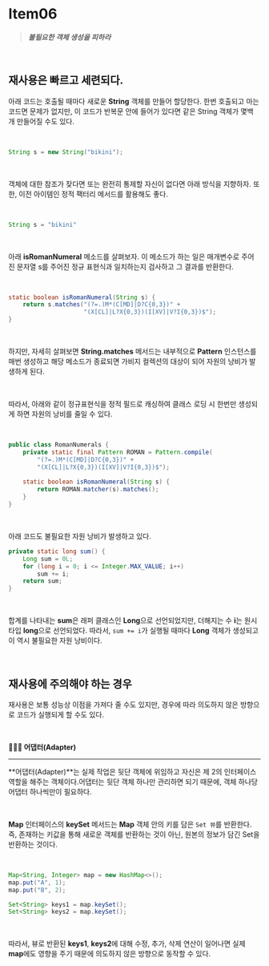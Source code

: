 # Item06

> ***불필요한 객체 생성을 피하라***

<br>

## 재사용은 빠르고 세련되다.

 아래 코드는 호출될 때마다 새로운 **String** 객체를 만들어 할당한다. 한번 호출되고 마는 코드면 문제가 없지만, 이 코드가 반복문 안에 들어가 있다면 같은 String 객체가 몇백 개 만들어질 수도 있다. 

 <br>

```java
String s = new String("bikini");
```

<br>

객체에 대한 참조가 잦다면 또는 완전히 통제할 자신이 없다면 아래 방식을 지향하자. 또한, 이전 아이템인 정적 팩터리 메서드를 활용해도 좋다.

<br>

```java
String s = "bikini"
```

<br>

 아래 **isRomanNumeral** 메소드를 살펴보자. 이 메소드가 하는 일은 매개변수로 주어진 문자열 s를 주어진 정규 표현식과 일치하는지 검사하고 그 결과를 반환한다.

 <br>

```java
static boolean isRomanNumeral(String s) {
    return s.matches("(?=.)M*(C[MD]|D?C{0,3})" + 
                     "(X[CL]|L?X{0,3})(I[XV]|V?I{0,3})$");
}
```

<br>

 하지만, 자세히 살펴보면 **String.matches** 메서드는 내부적으로 **Pattern** 인스턴스를 매번 생성하고 해당 메소드가 종료되면 가비지 컬렉션의 대상이 되어 자원의 낭비가 발생하게 된다. 

 <br>

 따라서, 아래와 같이 정규표현식을  정적 필드로 캐싱하여 클래스 로딩 시 한번만 생성되게 하면 자원의 낭비를 줄일 수 있다.

 <br>

```java
public class RomanNumerals {
    private static final Pattern ROMAN = Pattern.compile(
        "(?=.)M*(C[MD]|D?C{0,3})" + 
        "(X[CL]|L?X{0,3})(I[XV]|V?I{0,3})$");
    
    static boolean isRomanNumeral(String s) {
        return ROMAN.matcher(s).matches();
    }
}
```

<br>

 아래 코드도 불필요한 자원 낭비가 발생하고 있다.

```java
private static long sum() {
    Long sum = 0L; 
    for (long i = 0; i <= Integer.MAX_VALUE; i++)
        sum += i; 
    return sum;
}
```

<br>

 합계를 나타내는 **sum**은 래퍼 클래스인 **Long**으로 선언되었지만, 더해지는 수 **i**는 원시 타입 **long**으로 선언되었다. 따라서, `sum += i`가 실행될 때마다 **Long** 객체가 생성되고 이 역시 불필요한 자원 낭비이다.

 <br>

## 재사용에 주의해야 하는 경우

 재사용은 보통 성능상 이점을 가져다 줄 수도 있지만, 경우에 따라 의도하지 않은 방향으로 코드가 실행되게 할 수도 있다. 

 <br>

<aside>

**🧑🏻‍💻 어댑터(Adapter)**

---

**어댑터(Adapter)**는 실제 작업은 뒷단 객체에 위임하고 자신은 제 2의 인터페이스 역할을 해주는 객체이다.어댑터는 뒷단 객체 하나만 관리하면 되기 때문에, 객체 하나당 어댑터 하나씩만이 필요하다.

</aside>

<br>

**Map** 인터페이스의 **keySet** 메서드는 **Map** 객체 안의 키를 담은 `Set 뷰`를 반환한다. 즉, 존재하는 키값을 통해 새로운 객체를 반환하는 것이 아닌, 원본의 정보가 담긴 Set을 반환하는 것이다. 

<br>

```java
Map<String, Integer> map = new HashMap<>();
map.put("A", 1);
map.put("B", 2);

Set<String> keys1 = map.keySet();
Set<String> keys2 = map.keySet();
```

<br>

따라서, 뷰로 반환된 **keys1**, **keys2**에 대해 수정, 추가, 삭제 연산이 일어나면 실제 **map**에도 영향을 주기 때문에 의도하지 않은 방향으로 동작할 수 있다.
